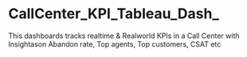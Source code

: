 # CallCenter_KPI_Tableau_Dash_
This dashboards tracks realtime &amp; Realworld KPIs in a Call Center with Insightason Abandon rate, Top agents, Top customers, CSAT etc
